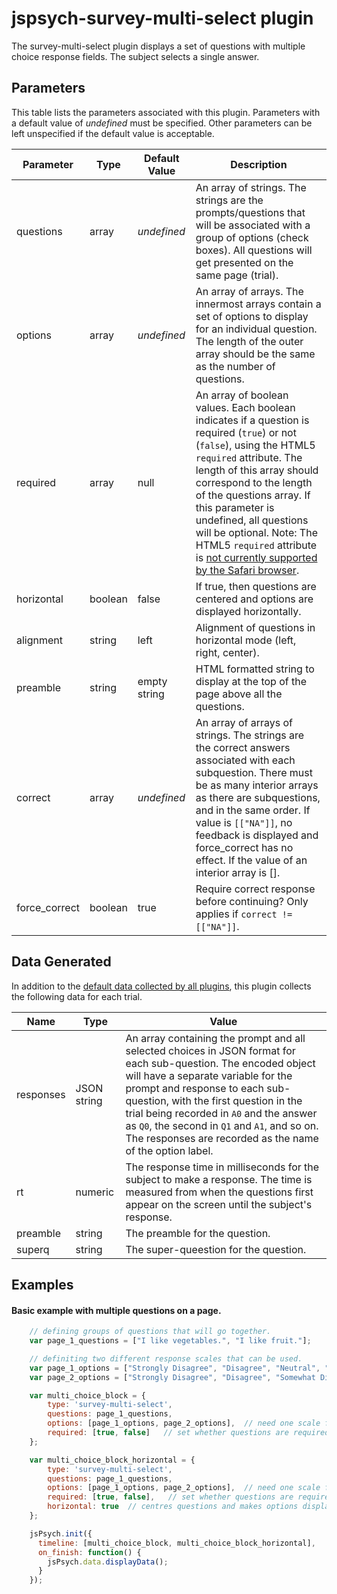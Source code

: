 # jspsych-survey-multi-select plugin

The survey-multi-select plugin displays a set of questions with multiple choice response fields. The subject selects a single answer.

## Parameters

This table lists the parameters associated with this plugin. Parameters with a default value of *undefined* must be specified. Other parameters can be left unspecified if the default value is acceptable.

Parameter | Type | Default Value | Description
----------|------|---------------|------------
questions | array | *undefined* | An array of strings. The strings are the prompts/questions that will be associated with a group of options (check boxes). All questions will get presented on the same page (trial).
options | array |  *undefined* | An array of arrays. The innermost arrays contain a set of options to display for an individual question. The length of the outer array should be the same as the number of questions.
required | array | null | An array of boolean values. Each boolean indicates if a question is required (`true`) or not (`false`), using the HTML5 `required` attribute. The length of this array should correspond to the length of the questions array. If this parameter is undefined, all questions will be optional. Note: The HTML5 `required` attribute is [not currently supported by the Safari browser][1].
horizontal | boolean | false | If true, then questions are centered and options are displayed horizontally.
alignment | string | left | Alignment of questions in horizontal mode (left, right, center).
preamble | string | empty string | HTML formatted string to display at the top of the page above all the questions. 
correct | array | *undefined* | An array of arrays of strings. The strings are the correct answers associated with each subquestion. There must be as many interior arrays as there are subquestions, and in the same order. If value is `[["NA"]]`, no feedback is displayed and force_correct has no effect. If the value of an interior array is []. 
force_correct | boolean | true | Require correct response before continuing? Only applies if `correct != [["NA"]]`.

[1]: https://developer.mozilla.org/en-US/docs/Web/HTML/Element/input#Browser_compatibility

## Data Generated

In addition to the [default data collected by all plugins](overview#datacollectedbyplugins), this plugin collects the following data for each trial.

Name | Type | Value
-----|------|------
responses | JSON string | An array containing the prompt and all selected choices in JSON format for each sub-question. The encoded object will have a separate variable for the prompt and response to each sub-question, with the first question in the trial being recorded in `A0` and the answer as `Q0`, the second in `Q1` and `A1`, and so on. The responses are recorded as the name of the option label.
rt | numeric | The response time in milliseconds for the subject to make a response. The time is measured from when the questions first appear on the screen until the subject's response.
preamble | string | The preamble for the question.
superq | string | The super-queestion for the question.

## Examples

#### Basic example with multiple questions on a page.

```javascript
    // defining groups of questions that will go together.
    var page_1_questions = ["I like vegetables.", "I like fruit."];

    // definiting two different response scales that can be used.
    var page_1_options = ["Strongly Disagree", "Disagree", "Neutral", "Agree", "Strongly Agree"];
    var page_2_options = ["Strongly Disagree", "Disagree", "Somewhat Disagree", "Neural", "Somewhat Agree", "Agree", "Strongly Agree"];

    var multi_choice_block = {
        type: 'survey-multi-select',
        questions: page_1_questions,
        options: [page_1_options, page_2_options],  // need one scale for every question on a page
        required: [true, false]   // set whether questions are required
    };

    var multi_choice_block_horizontal = {
        type: 'survey-multi-select',
        questions: page_1_questions,
        options: [page_1_options, page_2_options],  // need one scale for every question on a page
        required: [true, false],   // set whether questions are required
        horizontal: true  // centres questions and makes options display horizontally
    };

    jsPsych.init({
      timeline: [multi_choice_block, multi_choice_block_horizontal],
      on_finish: function() {
        jsPsych.data.displayData();
      }
    });
```
